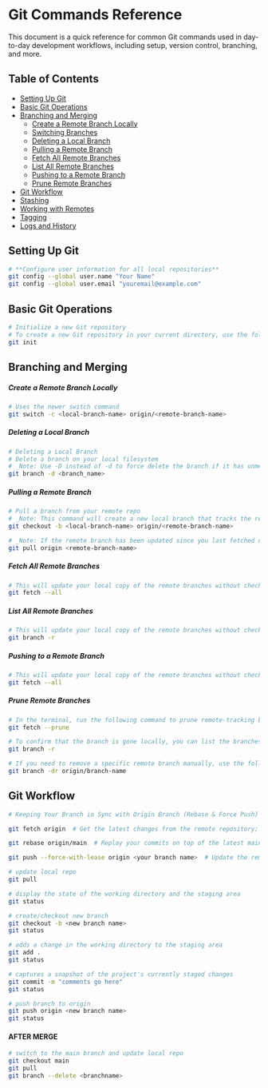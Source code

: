 # Git Commands Reference

This document is a quick reference for common Git commands used in day-to-day development workflows, including setup, version control, branching, and more.

## Table of Contents

- [Setting Up Git](#setting-up-git)
- [Basic Git Operations](#basic-git-operations)
- [Branching and Merging](#branching-and-merging)
  - [Create a Remote Branch Locally](#create-a-remote-branch-locally)
  - [Switching Branches](#switching-branches)
  - [Deleting a Local Branch](#deleting-a-local-branch)
  - [Pulling a Remote Branch](#pulling-a-remote-branch)
  - [Fetch All Remote Branches](#fetch-all-remote-branches)
  - [List All Remote Branches](#list-all-remote-branches)
  - [Pushing to a Remote Branch](#pushing-to-a-remote-branch)
  - [Prune Remote Branches](#prune-remote-branches)
- [Git Workflow](#git-workflow)
- [Stashing](#stashing)
- [Working with Remotes](#working-with-remotes)
- [Tagging](#tagging)
- [Logs and History](#logs-and-history)

## Setting Up Git

```bash
# **Configure user information for all local repositories**
git config --global user.name "Your Name"
git config --global user.email "youremail@example.com"
```

## Basic Git Operations

```bash
# Initialize a new Git repository
# To create a new Git repository in your current directory, use the following command:
git init
```

## Branching and Merging

##### Create a Remote Branch Locally
```bash
# Uses the newer switch command
git switch -c <local-branch-name> origin/<remote-branch-name>
```

##### Deleting a Local Branch
```bash
# Deleting a Local Branch
# Delete a branch on your local filesystem
# _Note: Use -D instead of -d to force delete the branch if it has unmerged changes._
git branch -d <branch_name>
```

##### Pulling a Remote Branch

```bash
# Pull a branch from your remote repo
# _Note: This command will create a new local branch that tracks the remote branch._
git checkout -b <local-branch-name> origin/<remote-branch-name>
```

```bash
# _Note: If the remote branch has been updated since you last fetched or checked out the branch, you may want to pull the latest changes._
git pull origin <remote-branch-name>
```

##### Fetch All Remote Branches

```bash
# This will update your local copy of the remote branches without checking them out
git fetch --all

```

##### List All Remote Branches
```bash
# This will update your local copy of the remote branches without checking them out
git branch -r
```

##### Pushing to a Remote Branch
```bash
# This will update your local copy of the remote branches without checking them out
git fetch --all
```

##### Prune Remote Branches

```bash
# In the terminal, run the following command to prune remote-tracking branches that no longer exist on the remote:
git fetch --prune
```

```bash
# To confirm that the branch is gone locally, you can list the branches with:
git branch -r
```

```bash
# If you need to remove a specific remote branch manually, use the following command:
git branch -dr origin/branch-name
```

## Git Workflow

```bash
# Keeping Your Branch in Sync with Origin Branch (Rebase & Force Push)

git fetch origin  # Get the latest changes from the remote repository; Fetch latest changes from remote (doesn't modify your branch yet)

git rebase origin/main  # Replay your commits on top of the latest main branch; Rebase your local branch onto the updated main branch to keep a linear history

git push --force-with-lease origin <your branch name>  # Update the remote branch after rebase (safely force push); Push rebased branch, overwriting remote changes safely (protects others' work)
```

```bash
# update local repo
git pull
```
```bash
# display the state of the working directory and the staging area
git status
```
```bash
# create/checkout new branch
git checkout -b <new branch name>
git status
```
```bash
# adds a change in the working directory to the staging area
git add .
git status
```
```bash
# captures a snapshot of the project's currently staged changes
git commit -m "comments go here"
git status
```
```bash
# push branch to origin
git push origin <new branch name>
git status
```
#### AFTER MERGE
```bash
# switch to the main branch and update local repo
git checkout main
git pull
git branch --delete <branchname>
```
